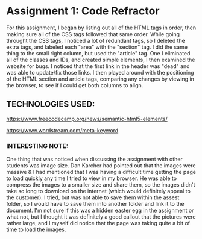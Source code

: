 # Assignment 1: Code Refractor

 For this assignment, I began by listing out all of the HTML tags in order, then making sure all of the CSS tags followed that same order. While going throught the CSS tags, I noticed a lot of redundant tags, so I deleted the extra tags, and labeled each "area" with the "section" tag. I did the same thing to the small right column, but used the "article" tag.
 One I eliminated all of the classes and IDs, and created simple elements, I then examined the website for bugs. I noticed that the first link in the header was "dead" and was able to update/fix those links.
 I then played around with the positioning of the HTML section and article tags, comparing any changes by viewing in the browser, to see if I could get both columns to align. 


 ## TECHNOLOGIES USED:
 https://www.freecodecamp.org/news/semantic-html5-elements/ 

 https://www.wordstream.com/meta-keyword

 ### INTERESTING NOTE:
 One thing that was noticed when discussing the assignment with other students was image size. Dan Karcher had pointed out that the images were massive & I had mentioned that I was having a difficult time getting the page to load quickly any time I tried to view in my browser. He was able to compress the images to a smaller size and share them, so the images didn't take so long to download on the internet (which would definitely appeal to the customer). I tried, but was not able to save them within the assest folder, so I would have to save them into another folder and link it to the document. I'm not sure if this was a hidden easter egg in the assignment or what not, but I thought it was definitely a good callout that the pictures were rather large, and I myself did notice that the page was taking quite a bit of time to load the images.



